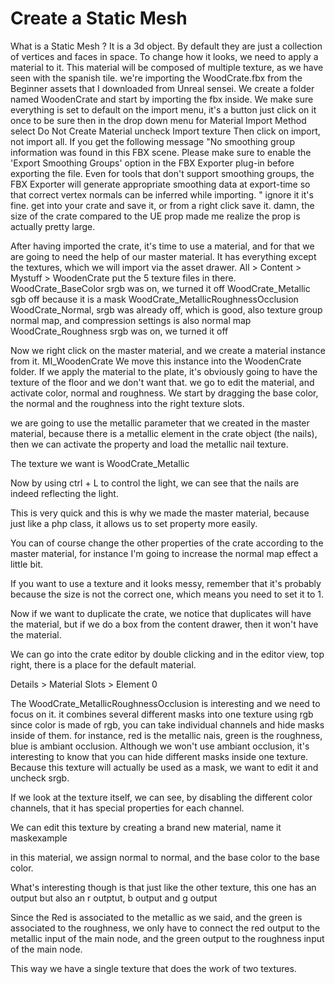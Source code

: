 # Create a Static Mesh

What is a Static Mesh ? It is a 3d object.
By default they are just a collection of vertices and faces in space.
To change how it looks, we need to apply a material to it.
This material will be composed of multiple texture, as we have seen with the spanish tile.
we're importing the WoodCrate.fbx from the Beginner assets that I downloaded from Unreal sensei.
We create a folder named WoodenCrate and start by importing the fbx inside.
We make sure everything is set to default on the import menu, it's a button just click on it once to be sure
then in the drop down menu for Material Import Method select Do Not Create Material
uncheck Import texture
Then click on import, not import all.
If you get the following message
"No smoothing group information was found in this FBX scene.  Please make sure to enable the 'Export Smoothing Groups' option in the FBX Exporter plug-in before exporting the file.  Even for tools that don't support smoothing groups, the FBX Exporter will generate appropriate smoothing data at export-time so that correct vertex normals can be inferred while importing. "
ignore it it's fine.
get into your crate and save it, or from a right click save it.
damn, the size of the crate compared to the UE prop made me realize the prop is actually pretty large.

After having imported the crate, it's time to use a material, and for that we are going to need the help of our master material.
It has everything except the textures, which we will import via the asset drawer.
All > Content > Mystuff > WoodenCrate
put the 5 texture files in there.
WoodCrate_BaseColor srgb was on, we turned it off
WoodCrate_Metallic sgb off because it is a mask
WoodCrate_MetallicRoughnessOcclusion
WoodCrate_Normal, srgb was already off, which is good, also texture group normal map, and compression settings is also normal map
WoodCrate_Roughness srgb was on, we turned it off

Now we right click on the master material, and we create a material instance from it.
MI_WoodenCrate
We move this instance into the WoodenCrate folder.
If we apply the material to the plate, it's obviously going to have the texture of the floor and we don't want that.
we go to edit the material, and activate color, normal and roughness.
We start by dragging the base color, the normal and the roughness into the right texture slots.

we are going to use the metallic parameter that we created in the master material, because there is a metallic element in the crate object (the nails), then we can activate the property and load the metallic nail texture.

The texture we want is WoodCrate_Metallic

Now by using ctrl + L to control the light, we can see that the nails are indeed reflecting the light.

This is very quick and this is why we made the master material, because just like a php class, it allows us to set property more easily.

You can of course change the other properties of the crate according to the master material, for instance I'm going to increase the normal map effect a little bit.

If you want to use a texture and it looks messy, remember that it's probably because the size is not the correct one, which means you need to set it to 1.

Now if we want to duplicate the crate, we notice that duplicates will have the material, but if we do a box from the content drawer, then it won't have the material.

We can go into the crate editor by double clicking and in the editor view, top right, there is a place for the default material.

Details > Material Slots > Element 0

The WoodCrate_MetallicRoughnessOcclusion is interesting and we need to focus on it.
it combines several different masks into one texture using rgb
since color is made of rgb, you can take individual channels and hide masks inside of them.
for instance, red is the metallic nais, green is the roughness, blue is ambiant occlusion.
Although we won't use ambiant occlusion, it's interesting to know that you can hide different masks inside one texture.
Because this texture will actually be used as a mask, we want to edit it and uncheck srgb.

If we look at the texture itself, we can see, by disabling the different color channels, that it has special properties for each channel.

We can edit this texture by creating a brand new material, name it maskexample

in this material, we assign normal to normal, and the base color to the base color.

What's interesting though is that just like the other texture, this one has an output but also an r outptut, b output and g output

Since the Red is associated to the metallic as we said, and the green is associated to the roughness, we only have to connect the red output to the metallic input of the main node, and the green output to the roughness input of the main node.

This way we have a single texture that does the work of two textures.
